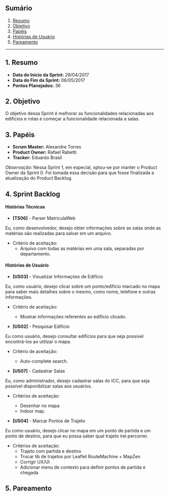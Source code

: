 
## Sumário
1. [Resumo](#1-Resumo)
2. [Objetivo](#2-Objetivo)
3. [Papéis](#3-Papéis)
4. [Histórias de Usuário](#4-Histórias)
5. [Pareamento](#5-Pareamento)

***
## 1. Resumo

* **Data do Início da Sprint:** 29/04/2017
* **Data do Fim da Sprint:** 06/05/2017
* **Pontos Planejados:** 36

## 2. Objetivo

O objetivo dessa Sprint é melhorar as funcionalidades relacionadas aos edifícios e rotas e começar a funcionalidade relacionada a salas.

## 3. Papéis

* **Scrum Master:** Alexandre Torres
* **Product Owner:** Rafael Rabetti
* **Tracker:** Eduardo Brasil

_Observação_: Nessa Sprint 1, em especial, optou-se por manter o Product Owner da Sprint 0. Foi tomada essa decisão para que fosse finalizada a atualização do Product Backlog.

## 4. Sprint Backlog

#### **Histórias Técnicas**

* **[TS06]** - Parser MatriculaWeb

Eu, como desenvolvedor, desejo obter informações sobre as salas onde as matérias são realizadas para salvar em um arquivo.

* Critério de aceitação: 
   * Arquivo com todas as matérias em uma sala, separadas por departamento.

#### **Histórias de Usuário**

* **[US03]** - Visualizar Informações de Edifício

Eu, como usuário, desejo clicar sobre um ponto/edifício marcado no mapa para saber mais detalhes sobre o mesmo, como nome, telefone e outras informações.

* Critério de aceitação: 
   * Mostrar informações referentes ao edifício clicado.

* **[US02]** - Pesquisar Edifício

Eu como usuário, desejo consultar edifícios para que seja possível encontrá-los ao utilizar o mapa.

* Critério de aceitação: 
   * Auto-complete search.

* **[US07]** - Cadastrar Salas

Eu, como administrador, desejo cadastrar salas do ICC, para que seja possível disponibilizar salas aos usuários.

* Critérios de aceitação: 
   * Desenhar no mapa 
   * Indoor map.

* **[US04]** - Marcar Pontos de Trajeto

Eu como usuário, desejo clicar no mapa em um ponto de partida e um ponto de destino, para que eu possa saber qual trajeto irei percorrer.

* Critérios de aceitação: 
   * Trajeto com partida e destino
   * Trocar lib de trajetos por Leaflet RouteMachine + MapZen
   * Corrigir UX/UI
   * Adicionar menu de contexto para definir pontos de partida e chegada

## 5. Pareamento


